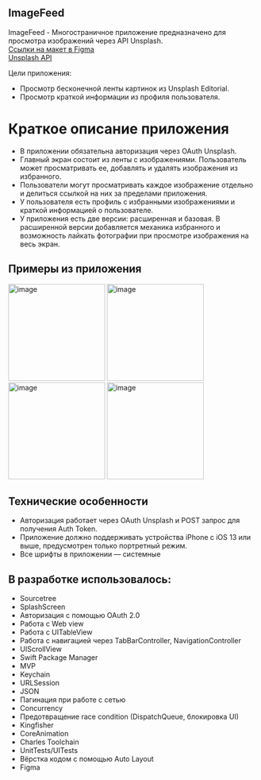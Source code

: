 ## **ImageFeed** 

ImageFeed - Многостраничное приложение предназначено для просмотра изображений через API Unsplash.<br>
[Ссылки на макет в Figma](https://www.figma.com/file/HyDfKh5UVPOhPZIhBqIm3q/Image-Feed-(YP)?type=design&node-id=334-4892&mode=design&t=qRuAhxp4mWQrR8X1-0)<br>
[Unsplash API](https://unsplash.com/documentation)

Цели приложения:
- Просмотр бесконечной ленты картинок из Unsplash Editorial.
- Просмотр краткой информации из профиля пользователя.

# Краткое описание приложения
- В приложении обязательна авторизация через OAuth Unsplash.
- Главный экран состоит из ленты с изображениями. Пользователь может просматривать ее, добавлять и удалять изображения из избранного.
- Пользователи могут просматривать каждое изображение отдельно и делиться ссылкой на них за пределами приложения.
- У пользователя есть профиль с избранными изображениями и краткой информацией о пользователе.
- У приложения есть две версии: расширенная и базовая. В расширенной версии добавляется механика избранного и возможность лайкать фотографии при просмотре изображения на весь экран.

## **Примеры из приложения** 
<img src="https://github.com/KonstantinKirillOff/ImageFeed/assets/53314883/0d462048-86af-4261-9261-a9e2596dcf43" width="195" alt="image"/>  
<img src="https://github.com/KonstantinKirillOff/ImageFeed/assets/53314883/0e0419ff-b2f9-41ba-8104-e31d516989d3" width="195" alt="image"/> 
<img src="https://github.com/KonstantinKirillOff/ImageFeed/assets/53314883/3d4c0ae9-6642-411a-8ceb-548beed7d161" width="195" alt="image"/>
<img src="https://github.com/KonstantinKirillOff/ImageFeed/assets/53314883/e715c9f1-8b27-49c8-b585-60c74698bff7" width="195" alt="image"/>


## **Технические особенности**
- Авторизация работает через OAuth Unsplash и POST запрос для получения Auth Token.
- Приложение должно поддерживать устройства iPhone с iOS 13 или выше, предусмотрен только портретный режим.
- Все шрифты в приложении — системные


## **В разработке использовалось:**
- Sourcetree
- SplashScreen
- Авторизация с помощью OAuth 2.0
- Работа с Web view
- Работа с UITableView
- Работа с навигацией через TabBarController, NavigationController
- UIScrollView
- Swift Package Manager
- MVP
- Keychain
- URLSession
- JSON
- Пагинация при работе с сетью
- Concurrency
- Предотвращение race condition (DispatchQueue,
блокировка UI)
- Kingfisher
- CoreAnimation
- Charles Toolchain
- UnitTests/UITests
- Вёрстка кодом с помощью Auto Layout
- Figma
